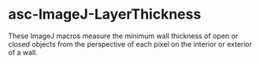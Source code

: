# asc-ImageJ-LayerThickness
These ImageJ macros measure the minimum wall thickness of open or closed objects from the perspective of each pixel on the interior or exterior of a wall.
